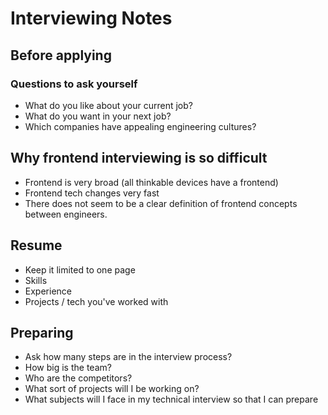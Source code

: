 
# Interviewing Notes

## Before applying

### Questions to ask yourself

- What do you like about your current job?
- What do you want in your next job?
- Which companies have appealing engineering cultures?

## Why frontend interviewing is so difficult

- Frontend is very broad (all thinkable devices have a frontend)
- Frontend tech changes very fast
- There does not seem to be a clear definition of frontend concepts between engineers. 

## Resume

- Keep it limited to one page
 - Skills
 - Experience
 - Projects / tech you've worked with

## Preparing

- Ask how many steps are in the interview process?
- How big is the team?
- Who are the competitors?
- What sort of projects will I be working on?
- What subjects will I face in my technical interview so that I can prepare

